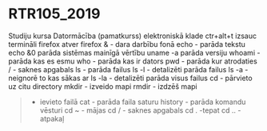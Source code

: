 # RTR105_2019
Studiju kursa Datormācība (pamatkurss) elektroniskā klade
ctr+alt+t izsauc termināli 
firefox atver firefox
& - dara darbību fonā
echo - parāda tekstu
echo &0 parāda sistēmas mainīgā vērtību
uname -a parāda versiju
whoami - parāda kas es esmu
who - parāda kas ir dators
pwd - parāda kur atrodaties
/ - saknes apgabals
ls - parāda failus
ls -l - detalizēti parāda failus
ls -a - neignorē to kas sākas ar 
ls -la - detalizēti parāda visus failus
cd - pārvieto uz citu directory
mkdir - izveido mapi
rmdir - izdzēš mapi
> - ievieto failā
cat - parāda faila saturu
history - parāda komandu vēsturi
cd ~ - mājas
cd / - saknes apgabals
cd . -tepat
cd .. - atpakaļ

